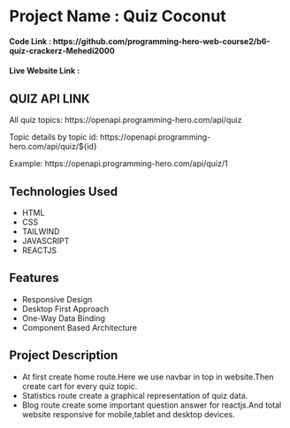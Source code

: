 <h1>Project Name : Quiz Coconut</h1>

<h4>Code Link : https://github.com/programming-hero-web-course2/b6-quiz-crackerz-Mehedi2000 </h4>
<h4>Live Website Link : </h4>

<h2>QUIZ API LINK </h2>
<p>All quiz topics: https://openapi.programming-hero.com/api/quiz</p>
<p> Topic details by topic id: https://openapi.programming-hero.com/api/quiz/${id}</p>
<p>Example: https://openapi.programming-hero.com/api/quiz/1</p>

<h2>Technologies Used</h2>
<ul>
<li>HTML</li>
<li>CSS</li>
<li> TAILWIND</li>
<li>JAVASCRIPT</li>
<li>REACTJS</li>
</ul>

<h2>Features</h2>
<ul>
<li>Responsive Design</li>
<li>Desktop First Approach</li>
<li>One-Way Data Binding</li>
<li>Component Based Architecture</li>
</ul>

<h2>Project Description</h2>
<ul>
<li>At first create home route.Here we use navbar in top in website.Then create cart for every quiz topic.</li>
<li>Statistics route create a graphical representation of quiz data.</li>
<li>Blog route create some important question answer for reactjs.And total website responsive for mobile,tablet and desktop devices.</li>
</ul>

